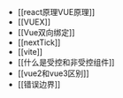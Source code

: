 - [[react原理VUE原理]]
- [[VUEX]]
- [[Vue双向绑定]]
- [[nextTick]]
- [[vite]]
- [[什么是受控和非受控组件]]
- [[vue2和vue3区别]]
- [[错误边界]]